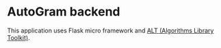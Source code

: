 # AutoGram backend

This application uses Flask micro framework and [ALT (Algorithms Library Toolkit)][alt_gitlab].

[alt_gitlab]: https://gitlab.fit.cvut.cz/algorithms-library-toolkit/automata-library